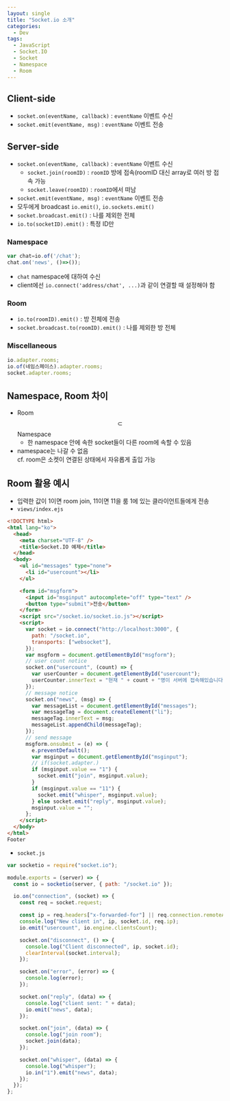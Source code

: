 ```yaml
---
layout: single
title: "Socket.io 소개"
categories:
  - Dev
tags:
  - JavaScript
  - Socket.IO
  - Socket
  - Namespace
  - Room
---
```


## Client-side

- `socket.on(eventName, callback)` : `eventName` 이벤트 수신
- `socket.emit(eventName, msg)` : `eventName` 이벤트 전송

## Server-side

- `socket.on(eventName, callback)` : `eventName` 이벤트 수신
  - `socket.join(roomID)` : `roomID` 방에 접속(roomID 대신 array로 여러 방 접속 가능
  - `socket.leave(roomID)` : `roomID`에서 떠남
- `socket.emit(eventName, msg)` : `eventName` 이벤트 전송
- 모두에게 broadcast
  `io.emit()`, `io.sockets.emit()`
- `socket.broadcast.emit()` : 나를 제외한 전체
- `io.to(socketID).emit()` : 특정 ID만

### Namespace

```jsx
var chat=io.of('/chat');
chat.on('news', ()=>());
```

- `chat` namespace에 대하여 수신
- client에선 `io.connect('address/chat', ...)`과 같이 연결할 때 설정해야 함

### Room

- `io.to(roomID).emit()` : 방 전체에 전송
- `socket.broadcast.to(roomID).emit()` : 나를 제외한 방 전체

### Miscellaneous

```jsx
io.adapter.rooms;
io.of(네임스페이스).adapter.rooms;
socket.adapter.rooms;
```

## Namespace, Room 차이

- Room$$\subset$$Namespace
  - 한 namespace 안에 속한 socket들이 다른 room에 속할 수 있음
- namespace는 나갈 수 없음  
  cf. room은 소켓이 연결된 상태에서 자유롭게 출입 가능

## Room 활용 예시

- 입력한 값이 1이면 room join, 11이면 11을 룸 1에 있는 클라이언트들에게 전송
- `views/index.ejs`

```html
<!DOCTYPE html>
<html lang="ko">
  <head>
    <meta charset="UTF-8" />
    <title>Socket.IO 예제</title>
  </head>
  <body>
    <ul id="messages" type="none">
      <li id="usercount"></li>
    </ul>

    <form id="msgform">
      <input id="msginput" autocomplete="off" type="text" />
      <button type="submit">전송</button>
    </form>
    <script src="/socket.io/socket.io.js"></script>
    <script>
      var socket = io.connect("http://localhost:3000", {
        path: "/socket.io",
        transports: ["websocket"],
      });
      var msgform = document.getElementById("msgform");
      // user count notice
      socket.on("usercount", (count) => {
        var userCounter = document.getElementById("usercount");
        userCounter.innerText = "현재 " + count + "명이 서버에 접속해있습니다.";
      });
      // message notice
      socket.on("news", (msg) => {
        var messageList = document.getElementById("messages");
        var messageTag = document.createElement("li");
        messageTag.innerText = msg;
        messageList.appendChild(messageTag);
      });
      // send message
      msgform.onsubmit = (e) => {
        e.preventDefault();
        var msginput = document.getElementById("msginput");
        // if(socket.adapter.)
        if (msginput.value == "1") {
          socket.emit("join", msginput.value);
        }
        if (msginput.value == "11") {
          socket.emit("whisper", msginput.value);
        } else socket.emit("reply", msginput.value);
        msginput.value = "";
      };
    </script>
  </body>
</html>
Footer
```

- `socket.js`

```jsx
var socketio = require("socket.io");

module.exports = (server) => {
  const io = socketio(server, { path: "/socket.io" });

  io.on("connection", (socket) => {
    const req = socket.request;

    const ip = req.headers["x-forwarded-for"] || req.connection.remoteAddress;
    console.log("New client in", ip, socket.id, req.ip);
    io.emit("usercount", io.engine.clientsCount);

    socket.on("disconnect", () => {
      console.log("Client disconnected", ip, socket.id);
      clearInterval(socket.interval);
    });

    socket.on("error", (error) => {
      console.log(error);
    });

    socket.on("reply", (data) => {
      console.log("client sent: " + data);
      io.emit("news", data);
    });

    socket.on("join", (data) => {
      console.log("join room");
      socket.join(data);
    });

    socket.on("whisper", (data) => {
      console.log("whisper");
      io.in("1").emit("news", data);
    });
  });
};
```
